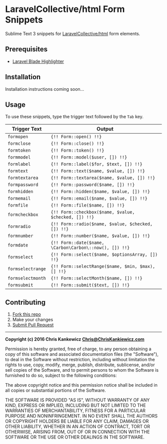 LaravelCollective/html Form Snippets
====================================

Sublime Text 3 snippets for [LaravelCollective/html](https://github.com/LaravelCollective/html)
form elements.


Prerequisites
-------------

  - [Laravel Blade Highlighter](https://github.com/Medalink/laravel-blade)


Installation
------------

Installation instructions coming soon...


Usage
-----

To use these snippets, type the trigger text followed by the `Tab` key.

| Trigger Text      | Output                                                  |
| ----------------- | ------------------------------------------------------- |
| `formopen`        | `{!! Form::open() !!}`                                  |
| `formclose`       | `{!! Form::close() !!}`                                 |
| `formtoken`       | `{!! Form::token() !!}`                                 |
| `formmodel`       | `{!! Form::model($user, []) !!}`                        |
| `formlabel`       | `{!! Form::label($for, $text, []) !!}`                  |
| `formtext`        | `{!! Form::text($name, $value, []) !!}`                 |
| `formtextarea`    | `{!! Form::textarea($name, $value, []) !!}`             |
| `formpassword`    | `{!! Form::password($name, []) !!}`                     |
| `formhidden`      | `{!! Form::hidden($name, $value, []) !!}`               |
| `formemail`       | `{!! Form::email($name, $value, []) !!}`                |
| `formfile`        | `{!! Form::file($name, []) !!}`                         |
| `formcheckbox`    | `{!! Form::checkbox($name, $value, $checked, []) !!}`   |
| `formradio`       | `{!! Form::radio($name, $value, $checked, []) !!}`      |
| `formnumber`      | `{!! Form::number($name, $value, []) !!}`               |
| `formdate`        | `{!! Form::date($name, \Carbon\Carbon\::now(), []) !!}` |
| `formselect`      | `{!! Form::select($name, $optionsArray, []) !!}`        |
| `formselectrange` | `{!! Form::selectRange($name, $min, $max), [] !!}`      |
| `formselectmonth` | `{!! Form::selectMonth($name, []) !!}`                  |
| `formsubmit`      | `{!! Form::submit($text, []) !!}`                       |


Contributing
------------

  1. [Fork this repo](https://github.com/PHLAK/laravelcollective-html-form-snippets#fork-destination-box)
  2. Make your changes
  3. [Submit Pull Request](https://github.com/PHLAK/laravelcollective-html-form-snippets/pull/new)


-----

**Copyright (c) 2016 Chris Kankewicz <Chris@ChrisKankiewicz.com>**

Permission is hereby granted, free of charge, to any person obtaining a copy
of this software and associated documentation files (the "Software"), to deal
in the Software without restriction, including without limitation the rights
to use, copy, modify, merge, publish, distribute, sublicense, and/or sell
copies of the Software, and to permit persons to whom the Software is
furnished to do so, subject to the following conditions:

The above copyright notice and this permission notice shall be included in
all copies or substantial portions of the Software.

THE SOFTWARE IS PROVIDED "AS IS", WITHOUT WARRANTY OF ANY KIND, EXPRESS OR
IMPLIED, INCLUDING BUT NOT LIMITED TO THE WARRANTIES OF MERCHANTABILITY,
FITNESS FOR A PARTICULAR PURPOSE AND NONINFRINGEMENT. IN NO EVENT SHALL THE
AUTHORS OR COPYRIGHT HOLDERS BE LIABLE FOR ANY CLAIM, DAMAGES OR OTHER
LIABILITY, WHETHER IN AN ACTION OF CONTRACT, TORT OR OTHERWISE, ARISING FROM,
OUT OF OR IN CONNECTION WITH THE SOFTWARE OR THE USE OR OTHER DEALINGS IN
THE SOFTWARE.
